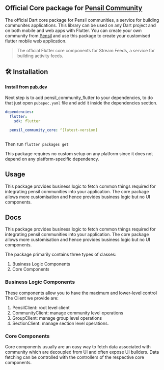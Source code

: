 ## Official Core package for [Pensil Community](https://www.pensil.in/)

The official Dart core package for Pensil communities, a service for building communites applications.
This library can be used on any Dart project and on both mobile and web apps with Flutter. 
You can create your own community from [Pensil](https://www.pensil.in/) and use this package to create your customised flutter mobile web application.

> The official Flutter core components for Stream Feeds, a service for
> building activity feeds.

## 🛠 Installation
#### Install from [pub.dev](https://pub.dev/)
Next step is to add pensil_community_flutter to your dependencies, to do that just open `pubspec.yaml` file and add it inside the dependencies section.

```yaml
dependencies:
  flutter:
    sdk: flutter

  pensil_community_core: ^[latest-version]
  
 ```
  
Then run `flutter packages get`

This package requires no custom setup on any platform since it does not depend on any platform-specific dependency.


## Usage

This package provides business logic to fetch common things required for integrating pensil communities into your application.
The core package allows more customisation and hence provides business logic but no UI components.


## Docs

This package provides business logic to fetch common things required for integrating pensil communities into your application.
The core package allows more customisation and hence provides business logic but no UI components.

The package primarily contains three types of classes:

1) Business Logic Components
2) Core Components

### Business Logic Components

These components allow you to have the maximum and lower-level control
The Client we provide are:
1) PensilClient: root level client
2) CommunityClient: manage community level operations 
3) GroupClient: manage group level operations
4) SectionClient: manage section level operations.


### Core Components
Core components usually are an easy way to fetch data associated with community which are decoupled from UI and often expose UI builders.
Data fetching can be controlled with the controllers of the respective core components.

